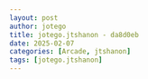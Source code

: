 ```yaml
---
layout: post
author: jotego
title: jotego.jtshanon - da8d0eb
date: 2025-02-07
categories: [Arcade, jtshanon]
tags: [jotego.jtshanon]
---
```


